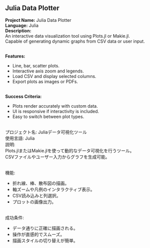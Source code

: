 ## Julia Data Plotter

**Project Name:** Julia Data Plotter <br>
**Language:** Julia <br>
**Description:** <br>
An interactive data visualization tool using Plots.jl or Makie.jl.<br>
Capable of generating dynamic graphs from CSV data or user input.<br><br>

**Features:** <br>
- Line, bar, scatter plots. <br>
- Interactive axis zoom and legends. <br>
- Load CSV and display selected columns. <br>
- Export plots as images or PDFs. <br><br>

**Success Criteria:** <br>
- Plots render accurately with custom data. <br>
- UI is responsive if interactivity is included. <br>
- Easy to switch between plot types. <br><br>

プロジェクト名: Juliaデータ可視化ツール<br>
使用言語: Julia<br>
説明: <br>
Plots.jlまたはMakie.jlを使って動的なデータ可視化を行うツール。<br>
CSVファイルやユーザー入力からグラフを生成可能。<br><br>

機能: <br>
- 折れ線、棒、散布図の描画。 <br>
- 軸ズームや凡例のインタラクティブ表示。 <br>
- CSV読み込みと列選択。 <br>
- プロットの画像出力。 <br><br>

成功条件: <br>
- データ通りに正確に描画される。 <br>
- 操作が直感的でスムーズ。 <br>
- 描画スタイルの切り替えが簡単。 <br><br>
